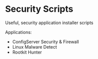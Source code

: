 Security Scripts
================

Useful, security application installer scripts

Applications:
* ConfigServer Security & Firewall
* Linux Malware Detect
* Rootkit Hunter